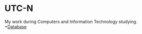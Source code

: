 # UTC-N
My work during Computers and Information Technology studying.
+[Database](https://github.com/OviGolban/Database)
